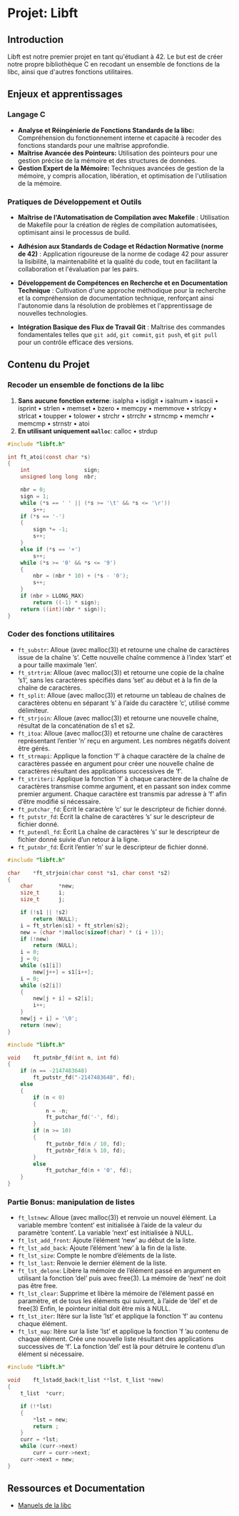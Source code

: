 # Projet: Libft

## Introduction
Libft est notre premier projet en tant qu'étudiant à 42. Le but est de créer notre propre bibliothèque C en recodant un ensemble de fonctions de la libc, ainsi que d'autres fonctions utilitaires.

## Enjeux et apprentissages

### Langage C
  - **Analyse et Réingénierie de Fonctions Standards de la libc:** Compréhension du fonctionnement interne et capacité à recoder des fonctions standards pour une maîtrise approfondie.
  - **Maîtrise Avancée des Pointeurs:** Utilisation des pointeurs pour une gestion précise de la mémoire et des structures de données.
  - **Gestion Expert de la Mémoire:** Techniques avancées de gestion de la mémoire, y compris allocation, libération, et optimisation de l'utilisation de la mémoire.

### Pratiques de Développement et Outils

- **Maîtrise de l'Automatisation de Compilation avec Makefile** : Utilisation de Makefile pour la création de règles de compilation automatisées, optimisant ainsi le processus de build.
  
- **Adhésion aux Standards de Codage et Rédaction Normative (norme de 42)** : Application rigoureuse de la norme de codage 42 pour assurer la lisibilité, la maintenabilité et la qualité du code, tout en facilitant la collaboration et l'évaluation par les pairs.

- **Développement de Compétences en Recherche et en Documentation Technique** : Cultivation d'une approche méthodique pour la recherche et la compréhension de documentation technique, renforçant ainsi l'autonomie dans la résolution de problèmes et l'apprentissage de nouvelles technologies.

- **Intégration Basique des Flux de Travail Git** : Maîtrise des commandes fondamentales telles que `git add`, `git commit`, `git push`, et `git pull` pour un contrôle efficace des versions.

## Contenu du Projet

### Recoder un ensemble de fonctions de la libc
1. **Sans aucune fonction externe**: isalpha
• isdigit • isalnum • isascii • isprint • strlen • memset • bzero • memcpy • memmove • strlcpy • strlcat • toupper • tolower • strchr • strrchr • strncmp • memchr • memcmp • strnstr • atoi
2. **En utilisant uniquement `malloc`**: calloc
• strdup
```c
#include "libft.h"

int	ft_atoi(const char *s)
{
	int					sign;
	unsigned long long	nbr;

	nbr = 0;
	sign = 1;
	while (*s == ' ' || (*s >= '\t' && *s <= '\r'))
		s++;
	if (*s == '-')
	{
		sign *= -1;
		s++;
	}
	else if (*s == '+')
		s++;
	while (*s >= '0' && *s <= '9')
	{
		nbr = (nbr * 10) + (*s - '0');
		s++;
	}
	if (nbr > LLONG_MAX)
		return ((-1) * sign);
	return ((int)(nbr * sign));
}
```
### Coder des fonctions utilitaires
- `ft_substr`: Alloue (avec malloc(3)) et retourne une chaîne de caractères issue de la chaîne ’s’.  Cette nouvelle chaîne commence à l’index ’start’ et a pour taille maximale ’len’.
- `ft_strtrim`: Alloue (avec malloc(3)) et retourne une copie de la chaîne ’s1’, sans les caractères spécifiés dans ’set’ au début et à la fin de la chaîne de caractères.
- `ft_split`: Alloue (avec malloc(3)) et retourne un tableau de chaînes de caractères obtenu en séparant ’s’ à l’aide du caractère ’c’, utilisé comme délimiteur.
- `ft_strjoin`: Alloue (avec malloc(3)) et retourne une nouvelle chaîne, résultat de la concaténation de s1 et s2.
- `ft_itoa`: Alloue (avec malloc(3)) et retourne une chaîne de caractères représentant l’entier ’n’ reçu en argument. Les nombres négatifs doivent être gérés.
- `ft_strmapi`: Applique la fonction ’f’ à chaque caractère de la chaîne de caractères passée en argument pour créer une nouvelle chaîne de caractères résultant des applications successives de ’f’.
- `ft_striteri`: Applique la fonction ’f’ à chaque caractère de la chaîne de caractères transmise comme argument, et en passant son index comme premier argument.  Chaque caractère est transmis par adresse à ’f’ afin d’être modifié si nécessaire.
- `ft_putchar_fd`: Écrit le caractère ’c’ sur le descripteur de fichier donné.
- `ft_putstr_fd`: Écrit la chaîne de caractères ’s’ sur le descripteur de fichier donné.
- `ft_putendl_fd`: Écrit La chaîne de caractères ’s’ sur le descripteur de fichier donné suivie d’un retour à la ligne.
- `ft_putnbr_fd`: Écrit l’entier ’n’ sur le descripteur de fichier donné.

```c
#include "libft.h"

char	*ft_strjoin(char const *s1, char const *s2)
{
	char		*new;
	size_t		i;
	size_t		j;

	if (!s1 || !s2)
		return (NULL);
	i = ft_strlen(s1) + ft_strlen(s2);
	new = (char *)malloc(sizeof(char) * (i + 1));
	if (!new)
		return (NULL);
	i = 0;
	j = 0;
	while (s1[i])
		new[j++] = s1[i++];
	i = 0;
	while (s2[i])
	{
		new[j + i] = s2[i];
		i++;
	}
	new[j + i] = '\0';
	return (new);
}
```

```c
#include "libft.h"

void	ft_putnbr_fd(int n, int fd)
{
	if (n == -2147483648)
		ft_putstr_fd("-2147483648", fd);
	else
	{
		if (n < 0)
		{
			n = -n;
			ft_putchar_fd('-', fd);
		}
		if (n >= 10)
		{
			ft_putnbr_fd(n / 10, fd);
			ft_putnbr_fd(n % 10, fd);
		}
		else
			ft_putchar_fd(n + '0', fd);
	}
}
```
 
### Partie Bonus: manipulation de listes
- `ft_lstnew`: Alloue (avec malloc(3)) et renvoie un nouvel élément. La variable membre ’content’ est initialisée à l’aide de la valeur du paramètre ’content’. La variable ’next’ est initialisée à NULL.
- `ft_lst_add_front`: Ajoute l’élément ’new’ au début de la liste.
- `ft_lst_add_back`: Ajoute l’élément ’new’ à la fin de la liste.
- `ft_lst_size`: Compte le nombre d’éléments de la liste.
- `ft_lst_last`: Renvoie le dernier élément de la liste.
- `ft_lst_delone`: Libère la mémoire de l’élément passé en argument en utilisant la fonction ’del’ puis avec free(3). La mémoire de ’next’ ne doit pas être free.
- `ft_lst_clear`: Supprime et libère la mémoire de l’élément passé en paramètre, et de tous les éléments qui suivent, à l’aide de ’del’ et de free(3) Enfin, le pointeur initial doit être mis à NULL.
- `ft_lst_iter`: Itère sur la liste ’lst’ et applique la fonction ’f’ au contenu chaque élément.
- `ft_lst_map`: Itère sur la liste ’lst’ et applique la fonction ’f ’au contenu de chaque élément. Crée une nouvelle liste résultant des applications successives de ’f’. La fonction ’del’ est là pour détruire le contenu d’un élément si nécessaire.

```c
#include "libft.h"

void	ft_lstadd_back(t_list **lst, t_list *new)
{
	t_list	*curr;

	if (!*lst)
	{
		*lst = new;
		return ;
	}
	curr = *lst;
	while (curr->next)
		curr = curr->next;
	curr->next = new;
}
```

## Ressources et Documentation
- [Manuels de la libc](https://linux.die.net/man/)
